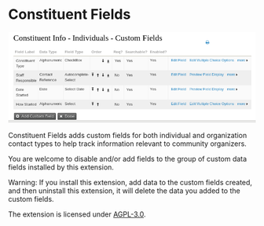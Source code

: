 # Constituent Fields 

![Screenshot](/images/screenshot.png)

Constituent Fields adds custom fields for both individual and organization
contact types to help track information relevant to community organizers.

You are welcome to disable and/or add fields to the group of custom data fields
installed by this extension.

Warning: If you install this extension, add data to the custom fields created,
and then uninstall this extension, it will delete the data you added to the
custom fields.

The extension is licensed under [AGPL-3.0](LICENSE.txt).


